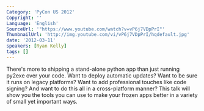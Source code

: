 ```yaml
---
Category: 'PyCon US 2012'
Copyright: ''
Language: 'English'
SourceUrl: '"https://www.youtube.com/watch?v=vP6j7VDpPrI"'
ThumbnailUrl: 'http://img.youtube.com/vi/vP6j7VDpPrI/hqdefault.jpg'
date: '2012-03-11'
speakers: [Ryan Kelly]
tags: []
---
```

There's more to shipping a stand-alone python app than just running py2exe
over your code. Want to deploy automatic updates? Want to be sure it runs on
legacy platforms? Want to add professional touches like code signing? And want
to do this all in a cross-platform manner? This talk will show you the tools
you can use to make your frozen apps better in a variety of small yet
important ways.

